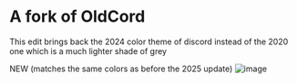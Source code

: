 # A fork of OldCord

This edit brings back the 2024 color theme of discord instead of the 2020 one which is a much lighter shade of grey

NEW (matches the same colors as before the 2025 update) 
![image](https://github.com/user-attachments/assets/483b34bd-8977-44d4-b38d-c2710455a68c)
